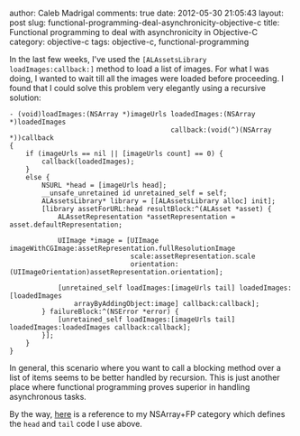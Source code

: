 author: Caleb Madrigal
comments: true
date: 2012-05-30 21:05:43
layout: post
slug: functional-programming-deal-asynchronicity-objective-c
title: Functional programming to deal with asynchronicity in Objective-C
category: objective-c
tags: objective-c, functional-programming

In the last few weeks, I've used the `[ALAssetsLibrary loadImages:callback:]` method to load a list of images.  For what I was doing, I wanted to wait till all the images were loaded before proceeding.  I found that I could solve this problem very elegantly using a recursive solution:


    - (void)loadImages:(NSArray *)imageUrls loadedImages:(NSArray *)loadedImages 
                                            callback:(void(^)(NSArray *))callback
    {
        if (imageUrls == nil || [imageUrls count] == 0) {
            callback(loadedImages);
        }
        else {
            NSURL *head = [imageUrls head];
            __unsafe_unretained id unretained_self = self;        
            ALAssetsLibrary* library = [[ALAssetsLibrary alloc] init];
            [library assetForURL:head resultBlock:^(ALAsset *asset) {
                ALAssetRepresentation *assetRepresentation = asset.defaultRepresentation;
                
                UIImage *image = [UIImage imageWithCGImage:assetRepresentation.fullResolutionImage 
                                  scale:assetRepresentation.scale
                                  orientation:(UIImageOrientation)assetRepresentation.orientation];
                            
                [unretained_self loadImages:[imageUrls tail] loadedImages:[loadedImages 
                    arrayByAddingObject:image] callback:callback];
            } failureBlock:^(NSError *error) {
                [unretained_self loadImages:[imageUrls tail] loadedImages:loadedImages callback:callback];
            }];
        }
    }


In general, this scenario where you want to call a blocking method over a list of items seems to be better handled by recursion.  This is just another place where functional programming proves superior in handling asynchronous tasks.

By the way, [here](http://calebmadrigal.com/nsarrayfp/) is a reference to my NSArray+FP category which defines the `head` and `tail` code I use above.


